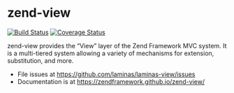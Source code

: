 # zend-view

[![Build Status](https://secure.travis-ci.org/laminas/laminas-view.svg?branch=master)](https://secure.travis-ci.org/laminas/laminas-view)
[![Coverage Status](https://coveralls.io/repos/laminas/laminas-view/badge.svg?branch=master)](https://coveralls.io/r/laminas/laminas-view?branch=master)

zend-view provides the “View” layer of the Zend Framework MVC system. It is a
multi-tiered system allowing a variety of mechanisms for extension,
substitution, and more.

- File issues at https://github.com/laminas/laminas-view/issues
- Documentation is at https://zendframework.github.io/zend-view/
